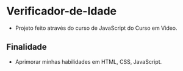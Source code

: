 # Verificador-de-Idade
* Projeto feito através do curso de JavaScript do Curso em Video.
## Finalidade
* Aprimorar minhas habilidades em HTML, CSS, JavaScript.
